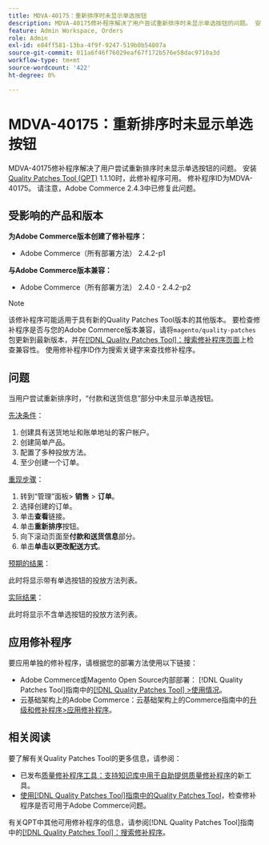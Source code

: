 ```yaml
---
title: MDVA-40175：重新排序时未显示单选按钮
description: MDVA-40175修补程序解决了用户尝试重新排序时未显示单选按钮的问题。 安装[Quality Patches Tool (QPT)](https://experienceleague.adobe.com/zh-hans/docs/commerce-operations/tools/quality-patches-tool/quality-patches-tool-to-self-serve-quality-patches) 1.1.10后，即可使用此修补程序。 修补程序ID为MDVA-40175。 请注意，Adobe Commerce 2.4.3中已修复此问题。
feature: Admin Workspace, Orders
role: Admin
exl-id: e84ff581-13ba-4f9f-9247-519b0b54807a
source-git-commit: 011a6f46f76029eaf67f172b576e58dac9710a3d
workflow-type: tm+mt
source-wordcount: '422'
ht-degree: 0%

---
```


# MDVA-40175：重新排序时未显示单选按钮

MDVA-40175修补程序解决了用户尝试重新排序时未显示单选按钮的问题。 安装[Quality Patches Tool (QPT)](https://experienceleague.adobe.com/zh-hans/docs/commerce-operations/tools/quality-patches-tool/quality-patches-tool-to-self-serve-quality-patches) 1.1.10时，此修补程序可用。 修补程序ID为MDVA-40175。 请注意，Adobe Commerce 2.4.3中已修复此问题。

## 受影响的产品和版本

**为Adobe Commerce版本创建了修补程序：**

* Adobe Commerce（所有部署方法） 2.4.2-p1

**与Adobe Commerce版本兼容：**

* Adobe Commerce（所有部署方法） 2.4.0 - 2.4.2-p2

>[!NOTE]
>
>该修补程序可能适用于具有新的Quality Patches Tool版本的其他版本。 要检查修补程序是否与您的Adobe Commerce版本兼容，请将`magento/quality-patches`包更新到最新版本，并在[[!DNL Quality Patches Tool]：搜索修补程序页面](https://experienceleague.adobe.com/zh-hans/docs/commerce-operations/tools/quality-patches-tool/quality-patches-tool-to-self-serve-quality-patches)上检查兼容性。 使用修补程序ID作为搜索关键字来查找修补程序。

## 问题

当用户尝试重新排序时，“付款和送货信息”部分中未显示单选按钮。

<u>先决条件</u>：

1. 创建具有送货地址和账单地址的客户帐户。
1. 创建简单产品。
1. 配置了多种投放方法。
1. 至少创建一个订单。

<u>重现步骤</u>：

1. 转到“管理”面板> **销售** > **订单**。
1. 选择创建的订单。
1. 单击&#x200B;**查看**&#x200B;链接。
1. 单击&#x200B;**重新排序**&#x200B;按钮。
1. 向下滚动页面至&#x200B;**付款和送货信息**&#x200B;部分。
1. 单击&#x200B;**单击以更改配送方式**。

<u>预期的结果</u>：

此时将显示带有单选按钮的投放方法列表。

<u>实际结果</u>：

此时将显示不含单选按钮的投放方法列表。

## 应用修补程序

要应用单独的修补程序，请根据您的部署方法使用以下链接：

* Adobe Commerce或Magento Open Source内部部署： [!DNL Quality Patches Tool]指南中的[[!DNL Quality Patches Tool] >使用情况](/help/tools/quality-patches-tool/usage.md)。
* 云基础架构上的Adobe Commerce：云基础架构上的Commerce指南中的[升级和修补程序>应用修补程序](https://experienceleague.adobe.com/docs/commerce-cloud-service/user-guide/develop/upgrade/apply-patches.html?lang=zh-Hans)。

## 相关阅读

要了解有关Quality Patches Tool的更多信息，请参阅：

* 已发布[质量修补程序工具：支持知识库中用于自助提供质量修补程序](https://experienceleague.adobe.com/zh-hans/docs/commerce-operations/tools/quality-patches-tool/quality-patches-tool-to-self-serve-quality-patches)的新工具。
* [使用[!DNL Quality Patches Tool]指南中的Quality Patches Tool](/help/tools/quality-patches-tool/patches-available-in-qpt/check-patch-for-magento-issue-with-magento-quality-patches.md)，检查修补程序是否可用于Adobe Commerce问题。

有关QPT中其他可用修补程序的信息，请参阅[!DNL Quality Patches Tool]指南中的[[!DNL Quality Patches Tool]：搜索修补程序](https://experienceleague.adobe.com/tools/commerce-quality-patches/index.html?lang=zh-Hans)。
